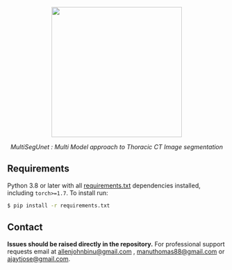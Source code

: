 <p align="center">
  <img src="https://raw.githubusercontent.com/allen-john-binu/MultiSegUNet/blob/main/demo/sample9.png" height="300"/>
</p>
<p align="center">
  <em>MultiSegUnet : Multi Model approach to Thoracic CT Image segmentation</em>
</p>

## Requirements

Python 3.8 or later with all [requirements.txt](https://github.com/ultralytics/yolov5/blob/master/requirements.txt) dependencies installed, including `torch>=1.7`. To install run:
```bash
$ pip install -r requirements.txt
```

## Contact

**Issues should be raised directly in the repository.** For professional support requests email at allenjohnbinu@gmail.com , manuthomas88@gmail.com or ajaytjose@gmail.com.
